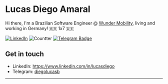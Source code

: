 # Lucas Diego Amaral

Hi there, I'm a Brazilian Software Engineer @ [Wunder Mobility](https://www.wundermobility.com/), living and working in Germany! :brazil: 1x7 :de:

[![LinkedIn](https://img.shields.io/badge/LinkedIn-lucas--amaral-blue)](https://www.linkedin.com/in/lucasdiego/)
![Countter](https://visitor-badge.laobi.icu/badge?page_id=diegolucasb.diegolucasb)
[![Telegram Badge](https://img.shields.io/badge/Telegram-diegolucasb-blue)](https://t.me/diegolucasb)

## Get in touch
- LinkedIn: https://www.linkedin.com/in/lucasdiego
- Telegram: [diegolucasb](https://t.me/diegolucasb)

---
<!--
**diegolucasb/diegolucasb** is a ✨ _special_ ✨ repository because its `README.md` (this file) appears on your GitHub profile.
Here are some ideas to get you started:
- 🔭 I’m currently working on ...
- 🌱 I’m currently learning ...
- 👯 I’m looking to collaborate on ...
- 🤔 I’m looking for help with ...
- 💬 Ask me about ...
- 📫 How to reach me: ...
- 😄 Pronouns: ...
- ⚡ Fun fact: ...
-->
